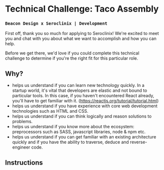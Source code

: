 # Technical Challenge: Taco Assembly
### `Beacon Design x Seroclinix | Development`

First off, thank you so much for applying to Seroclinix! We're excited to meet you and chat with you about what we want to accomplish and how you can help.

Before we get there, we'd love if you could complete this technical challenge to determine if you're the right fit for this particular role.

## Why?
- helps us understand if you can learn new technology quickly. In a startup world, it's vital that developers are elastic and not bound to particular tools. In this case, if you haven't encountered React already, you'll have to get familiar with it. (https://reactjs.org/tutorial/tutorial.html)
- helps us understand if you have experience with core web development technologies such as HTML and CSS.
- helps us understand if you can think logically and reason solutions to problems.
- helps us understand if you know more about the ecosystem: preprocessors such as SASS, javascript libraries, node & npm etc.
- helps us understand if you can get familiar with an existing architecture quickly and if you have the ability to traverse, deduce and reverse-engineer code.

## Instructions
